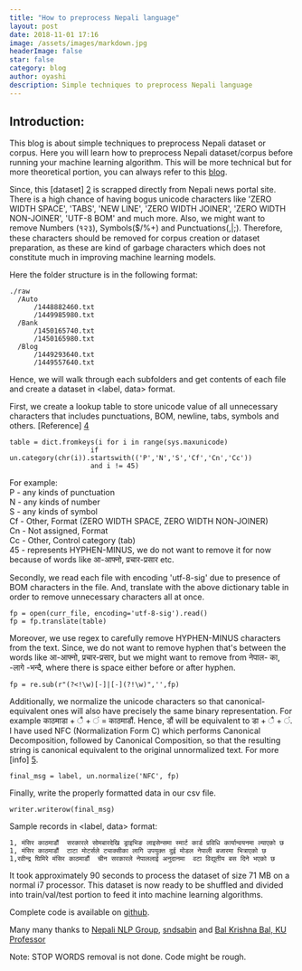 ```yaml
---
title: "How to preprocess Nepali language"
layout: post
date: 2018-11-01 17:16
image: /assets/images/markdown.jpg
headerImage: false
star: false
category: blog
author: oyashi
description: Simple techniques to preprocess Nepali language
---
```



## Introduction:

This blog is about simple techniques to preprocess Nepali dataset or corpus. Here you will learn how to preprocess Nepali dataset/corpus before running your machine learning algorithm. This will be more technical but for more theoretical portion, you can always refer to this [blog][1].

Since, this [dataset] [2] is scrapped directly from Nepali news portal site. There is a high chance of having bogus unicode characters like 'ZERO WIDTH SPACE', 'TABS', 'NEW LINE', 'ZERO WIDTH JOINER', 'ZERO WIDTH NON-JOINER', 'UTF-8 BOM' and much more. Also, we might want to remove Numbers (१२३), Symbols($/%+) and Punctuations(,&#124;;). Therefore, these characters should be removed for corpus creation or dataset preparation, as these are kind of garbage characters which does not constitute much in improving machine learning models.

Here the folder structure is in the following format:

    ./raw
      /Auto
          /1448882460.txt
          /1449985980.txt
      /Bank
          /1450165740.txt
          /1450165980.txt
      /Blog
          /1449293640.txt
          /1449557640.txt

Hence, we will walk through each subfolders and get contents of each file and create a dataset in <label, data> format.

First, we create a lookup table to store unicode value of all unnecessary characters that includes punctuations, BOM, newline, tabs, symbols and others.
[Reference] [4]

    table = dict.fromkeys(i for i in range(sys.maxunicode)
                        if un.category(chr(i)).startswith(('P','N','S','Cf','Cn','Cc'))
                        and i != 45)


For example:<br>
P - any kinds of punctuation<br>
N - any kinds of number<br>
S - any kinds of symbol<br>
Cf - Other, Format (ZERO WIDTH SPACE, ZERO WIDTH NON-JOINER)<br>
Cn - Not assigned, Format<br>
Cc - Other, Control category (tab)<br>
45 - represents HYPHEN-MINUS, we do not want to remove it for now because of words like आ-आफ्नो, प्रचार-प्रसार etc.

Secondly, we read each file with encoding 'utf-8-sig' due to presence of BOM characters in the file. And, translate with the above dictionary table in order to remove unnecessary characters all at once.

    fp = open(curr_file, encoding='utf-8-sig').read()
    fp = fp.translate(table)


Moreover, we use regex to carefully remove HYPHEN-MINUS characters from the text. Since, we do not want to remove hyphen that's between the words like आ-आफ्नो, प्रचार-प्रसार, but we might want to remove from नेपाल- का, -लागे -भन्दै, where there is space either before or after hyphen.

    fp = re.sub(r"(?<!\w)[-]|[-](?!\w)",'',fp)


Additionally, we normalize the unicode characters so that canonical-equivalent ones will also have precisely the same binary representation. For example काठमाडा + ै + ं = काठमाडौं. Hence, डौं will be equivalent to डा + ै + ं. I have used NFC (Normalization Form C) which performs Canonical Decomposition, followed by Canonical Composition, so that the resulting string is canonical equivalent to the original unnormalized text. For more [info] [5].

    final_msg = label, un.normalize('NFC', fp)


Finally, write the properly formatted data in our csv file.

    writer.writerow(final_msg)


Sample records in <label, data> format:

    1, मंसिर काठमाडौं  सरकारले सोमबारदेखि ड्राइभिङ लाइसेन्समा स्मार्ट कार्ड प्रविधि कार्यान्वयनमा ल्याएको छ
    1, मंसिर काठमाडौं  टाटा मोटर्सले ट्याक्सीका लागि उपयुक्त दुई मोडल नेपाली बजारमा भित्राएको छ
    1,रवीन्द्र घिमिरे मंसिर काठमाडौं  चीन सरकारले नेपाललाई अनुदानमा  वटा विद्युतीय बस दिने भएको छ


It took approximately 90 seconds to process the dataset of size 71 MB on a normal i7 processor. This dataset is now ready to be shuffled and divided into train/val/test portion to feed it into machine learning algorithms.

Complete code is available on [github][6].

Many many thanks to [Nepali NLP Group][1], [sndsabin][2] and [Bal Krishna Bal, KU Professor][7]

Note: STOP WORDS removal is not done. Code might be rough.


[1]: http://nepalinlp.com/detail/processing-unicode-devnagari-in-python/ "NepaliPreProcessing"
[2]: https://github.com/sndsabin/Nepali-News-Classifier "Nepali News Dataset"
[3]: http://www.fileformat.info/info/unicode/index.htm "Unicode List"
[4]: https://stackoverflow.com/a/11066687/4595807 "SF1"
[5]: http://unicode.org/reports/tr15/#Canon_Compat_Equivalence "Unicode Normalization"
[6]: https://github.com/oya163/oya-nepali-nlp "github"
[7]: http://ku.edu.np/cse/faculty/bal/ "bkb"
